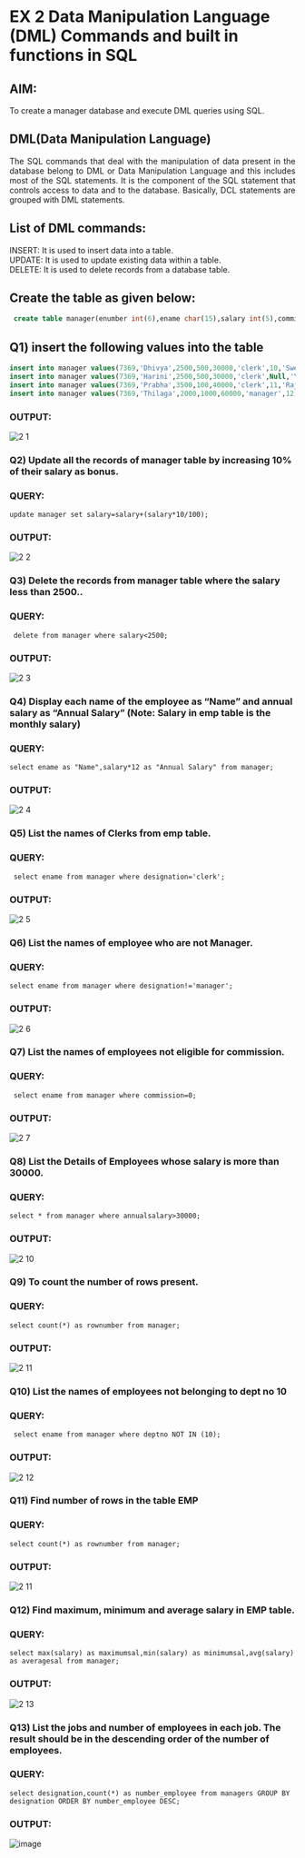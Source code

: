 # EX 2 Data Manipulation Language (DML) Commands and built in functions in SQL
## AIM:
To create a manager database and execute DML queries using SQL.


## DML(Data Manipulation Language)
<div align="justify">
The SQL commands that deal with the manipulation of data present in the database belong to DML or Data Manipulation Language and this includes most of the SQL statements. It is the component of the SQL statement that controls access to data and to the database. Basically, DCL statements are grouped with DML statements.
</div>

## List of DML commands: 
<div align="justify">
INSERT: It is used to insert data into a table.<br>
UPDATE: It is used to update existing data within a table.<br>
DELETE: It is used to delete records from a database table.<br>
</div>

## Create the table as given below:
```sql
 create table manager(enumber int(6),ename char(15),salary int(5),commission int(4),annualsalary int(7),designation char(10),deptno int(2),reporting char(10));
```
## Q1) insert the following values into the table
```sql
insert into manager values(7369,'Dhivya',2500,500,30000,'clerk',10,'Swetha');
insert into manager values(7369,'Harini',2500,500,30000,'clerk',Null,'Yuva');
insert into manager values(7369,'Prabha',3500,100,40000,'clerk',11,'Raju');
insert into manager values(7369,'Thilaga',2000,1000,60000,'manager',12,'Vidhya');
```
### OUTPUT:
![2 1](https://github.com/dhivyapriyar/EX-2-Data-Manipulation-Language-DML-and-Data-Control-Language-DCL-Commands/assets/119477552/37bdfc3b-bb09-4e74-9cca-a33e88da38f0)


### Q2) Update all the records of manager table by increasing 10% of their salary as bonus.

### QUERY:
```
update manager set salary=salary+(salary*10/100);
```
### OUTPUT:
![2 2](https://github.com/dhivyapriyar/EX-2-Data-Manipulation-Language-DML-and-Data-Control-Language-DCL-Commands/assets/119477552/09296247-ba19-4b90-9d54-d6adafaeb1bc)

### Q3) Delete the records from manager table where the salary less than 2500..


### QUERY:
```
 delete from manager where salary<2500;
```

### OUTPUT:
![2 3](https://github.com/dhivyapriyar/EX-2-Data-Manipulation-Language-DML-and-Data-Control-Language-DCL-Commands/assets/119477552/bd81e32b-e007-4a71-a3e3-936cecf32050)

### Q4) Display each name of the employee as “Name” and annual salary as “Annual Salary” (Note: Salary in emp table is the monthly salary)


### QUERY:
```
select ename as "Name",salary*12 as "Annual Salary" from manager;
```

### OUTPUT:
![2 4](https://github.com/dhivyapriyar/EX-2-Data-Manipulation-Language-DML-and-Data-Control-Language-DCL-Commands/assets/119477552/1371d556-177d-4fb5-98e1-4129ed96a7e3)


### Q5)	List the names of Clerks from emp table.


### QUERY:
```
 select ename from manager where designation='clerk';
```

### OUTPUT:
![2 5](https://github.com/dhivyapriyar/EX-2-Data-Manipulation-Language-DML-and-Data-Control-Language-DCL-Commands/assets/119477552/a6bbfc0f-0fe1-484e-a534-5badec21fda0)


### Q6)	List the names of employee who are not Manager.


### QUERY:
```
select ename from manager where designation!='manager';
```

### OUTPUT:
![2 6](https://github.com/dhivyapriyar/EX-2-Data-Manipulation-Language-DML-and-Data-Control-Language-DCL-Commands/assets/119477552/5cdab9e6-c416-4e31-8ec6-f43487b669ff)


### Q7)	List the names of employees not eligible for commission.


### QUERY:
```
 select ename from manager where commission=0;
```


### OUTPUT:
![2 7](https://github.com/dhivyapriyar/EX-2-Data-Manipulation-Language-DML-and-Data-Control-Language-DCL-Commands/assets/119477552/22b6a2c2-16e3-4db9-944f-49042ab49384)





### Q8) List the Details of Employees whose salary is more than 30000.


### QUERY:
```
select * from manager where annualsalary>30000;
```

### OUTPUT:
![2 10](https://github.com/dhivyapriyar/EX-2-Data-Manipulation-Language-DML-and-Data-Control-Language-DCL-Commands/assets/119477552/6d319e5c-5d01-4e9a-8173-bb6f765b5f97)


### Q9) To count the number of rows present.


### QUERY:
```
select count(*) as rownumber from manager;
```

### OUTPUT:
![2 11](https://github.com/dhivyapriyar/EX-2-Data-Manipulation-Language-DML-and-Data-Control-Language-DCL-Commands/assets/119477552/481fd478-a73d-46b5-8c1d-4daac478c368)


### Q10) List the names of employees not belonging to dept no 10


### QUERY:
```
 select ename from manager where deptno NOT IN (10);
```

### OUTPUT:
![2 12](https://github.com/dhivyapriyar/EX-2-Data-Manipulation-Language-DML-and-Data-Control-Language-DCL-Commands/assets/119477552/bade32f8-33ef-4082-8a42-cbf19a970adf)

### Q11) Find number of rows in the table EMP

### QUERY:
```
select count(*) as rownumber from manager;
```

### OUTPUT:
![2 11](https://github.com/dhivyapriyar/EX-2-Data-Manipulation-Language-DML-and-Data-Control-Language-DCL-Commands/assets/119477552/3060da67-aa4f-4e3c-a95b-c468ad8c490b)


### Q12) Find maximum, minimum and average salary in EMP table.

### QUERY:
```
select max(salary) as maximumsal,min(salary) as minimumsal,avg(salary) as averagesal from manager;
```


### OUTPUT:
![2 13](https://github.com/dhivyapriyar/EX-2-Data-Manipulation-Language-DML-and-Data-Control-Language-DCL-Commands/assets/119477552/ddc9fed0-3444-4bb8-80b1-6ebcfd75cdff)


### Q13) List the jobs and number of employees in each job. The result should be in the descending order of the number of employees.

### QUERY:
```
select designation,count(*) as number_employee from managers GROUP BY designation ORDER BY number_employee DESC;
```

### OUTPUT:
![image](https://github.com/dhivyapriyar/EX-2-Data-Manipulation-Language-DML-and-Data-Control-Language-DCL-Commands/assets/119477552/7d30db0e-cd9e-4007-b28b-6dbc3a327c33)
